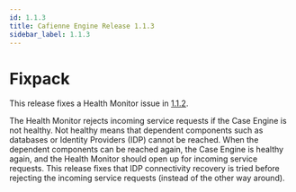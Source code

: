 ```yaml
---
id: 1.1.3
title: Cafienne Engine Release 1.1.3
sidebar_label: 1.1.3
---
```


# Fixpack

This release fixes a Health Monitor issue in [1.1.2](https://github.com/cafienne/cafienne-engine/releases/tag/1.1.2). 

The Health Monitor rejects incoming service requests if the Case Engine is not healthy. Not healthy means that dependent components such as databases or Identity Providers (IDP) cannot be reached.
When the dependent components can be reached again, the Case Engine is healthy again, and the Health Monitor should open up for incoming service requests.
This release fixes that IDP connectivity recovery is tried before rejecting the incoming service requests (instead of the other way around).
